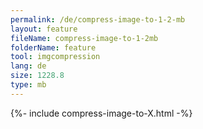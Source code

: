 ```yaml
---
permalink: /de/compress-image-to-1-2-mb
layout: feature
fileName: compress-image-to-1-2mb
folderName: feature
tool: imgcompression
lang: de
size: 1228.8
type: mb
---
```


{%- include compress-image-to-X.html -%}
